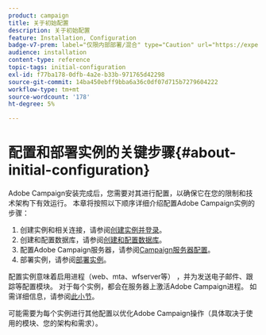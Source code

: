 ```yaml
---
product: campaign
title: 关于初始配置
description: 关于初始配置
feature: Installation, Configuration
badge-v7-prem: label="仅限内部部署/混合" type="Caution" url="https://experienceleague.adobe.com/docs/campaign-classic/using/installing-campaign-classic/architecture-and-hosting-models/hosting-models-lp/hosting-models.html?lang=zh-Hans" tooltip="仅适用于内部部署和混合部署"
audience: installation
content-type: reference
topic-tags: initial-configuration
exl-id: f77ba178-0dfb-4a2e-b33b-971765d42298
source-git-commit: 14ba450ebff9bba6a36c0df07d715b7279604222
workflow-type: tm+mt
source-wordcount: '178'
ht-degree: 5%

---
```


# 配置和部署实例的关键步骤{#about-initial-configuration}



Adobe Campaign安装完成后，您需要对其进行配置，以确保它在您的限制和技术架构下有效运行。 本章将按照以下顺序详细介绍配置Adobe Campaign实例的步骤：

1. 创建实例和相关连接，请参阅[创建实例并登录](../../installation/using/creating-an-instance-and-logging-on.md)。
1. 创建和配置数据库，请参阅[创建和配置数据库](../../installation/using/creating-and-configuring-the-database.md)。
1. 配置Adobe Campaign服务器，请参阅[Campaign服务器配置](../../installation/using/configuring-campaign-server.md)。
1. 部署实例，请参阅[部署实例](../../installation/using/deploying-an-instance.md)。

配置实例意味着启用进程（web、mta、wfserver等） ，并为发送电子邮件、跟踪等配置模块。 对于每个实例，都会在服务器上激活Adobe Campaign进程。 如需详细信息，请参阅[此小节](../../installation/using/configuring-campaign-server.md#enabling-processes)。

可能需要为每个实例进行其他配置以优化Adobe Campaign操作（具体取决于使用的模块、您的架构和需求）。

